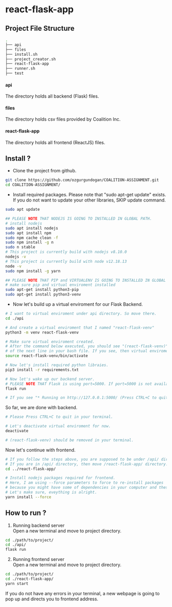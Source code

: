 # react-flask-app
## Project File Structure
```bash
.
├── api
├── files
├── install.sh
├── project_creator.sh
├── react-flask-app
├── runner.sh
├── test
```

#### api
The directory holds all backend (Flask) files.
#### files
The directory holds csv files provided by Coalition Inc.
#### react-flask-app
The directory holds all frontend (ReactJS) files.

## Install ?
* Clone the project from github.
```bash
git clone https://github.com/ozgurgundogan/COALITION-ASSIGNMENT.git
cd COALITION-ASSIGNMENT/
```

* Install required packages. Please note that "sudo apt-get update" exists. If you do not want to update your other libraries, SKIP update command.
```bash
sudo apt update
```

```bash
## PLEASE NOTE THAT NODEJS IS GOING TO INSTALLED IN GLOBAL PATH.
# install nodejs
sudo apt install nodejs
sudo apt install npm
sudo npm cache clean -f
sudo npm install -g n
sudo n stable
# This project is currently build with nodejs v8.10.0
nodejs -v
# This project is currently build with node v12.18.13
node -v
sudo npm install -g yarn
```


```bash
## PLEASE NOTE THAT PIP and VIRTUALENV IS GOING TO INSTALLED IN GLOBAL PATH.
# make sure pip and virtual enviroment installed
sudo apt-get install python3-pip
sudo apt-get install python3-venv
```


* Now let's build up a virtual enviroment for our Flask Backend.
```bash
# I want to virtual enviroment under api directory. So move there.
cd ./api

# And create a virtual enviroment that I named "react-flask-venv"
python3 -m venv react-flask-venv

# Make sure virtual enviroment created. 
# After the command below executed, you should see "(react-flask-venv)" at the beginning 
# of the next line in your bash file. If you see, then virtual enviroment created successfully.
source react-flask-venv/bin/activate

# Now let's install required python libraies.
pip3 install -r requirements.txt

# Now let's wake up our backend server. 
# PLEASE NOTE THAT Flask is using port=5000. If port=5000 is not available, then try to kill the process that using port=5000.
flask run

# If you see "* Running on http://127.0.0.1:5000/ (Press CTRL+C to quit), then server is ON and waits for requests.

```
So far, we are done with backend.
```bash
# Please Press CTRL+C to quit in your terminal.

# Let's deactivate virtual enviroment for now.
deactivate

# (react-flask-venv) should be removed in your terminal.
```

Now let's continue with frontend.

```bash
# If you follow the steps above, you are supposed to be under /api/ directory. 
# If you are in /api/ directory, then move /react-flask-app/ directory.
cd ../react-flask-app/

# Install nodejs packages required for frontend. 
# Here, I am using --force parameters to force to re-install packages 
# because you might have some of dependencies in your computer and these might be broken. 
# Let's make sure, eveything is alright.
yarn install --force
```

## How to run ?
1. Running backend server<br/>
Open a new terminal and move to project directory.
```bash
cd ./path/to/project/
cd ./api/
flask run
```

2. Running frontend server<br/>
Open a new terminal and move to project directory.
```bash
cd ./path/to/project/
cd ./react-flask-app/
yarn start
```

If you do not have any errors in your terminal, a new webpage is going to pop up and directs you to frontend address.
